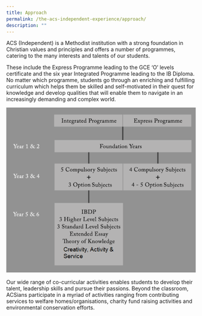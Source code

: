 ```yaml
---
title: Approach
permalink: /the-acs-independent-experience/approach/
description: ""
---
```

ACS (Independent) is a Methodist institution with a strong foundation in Christian values and principles and offers a number of programmes, catering to the many interests and talents of our students.

These include the Express Programme leading to the GCE ‘O’ levels certificate and the six year Integrated Programme leading to the IB Diploma. No matter which programme, students go through an enriching and fulfilling curriculum which helps them be skilled and self-motivated in their quest for knowledge and develop qualities that will enable them to navigate in an increasingly demanding and complex world.

![](/images//Curriculum-e1421679957510.png)

Our wide range of co-curricular activities enables students to develop their talent, leadership skills and pursue their passions. Beyond the classroom, ACSians participate in a myriad of activities ranging from contributing services to welfare homes/organisations, charity fund raising activities and environmental conservation efforts.